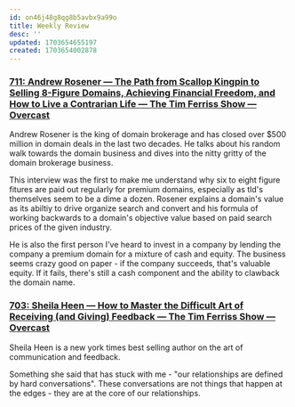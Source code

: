 ```yaml
---
id: on46j48g8qg8b5avbx9a99o
title: Weekly Review
desc: ''
updated: 1703654655197
created: 1703654002878
---
```


### [711: Andrew Rosener — The Path from Scallop Kingpin to Selling 8-Figure Domains, Achieving Financial Freedom, and How to Live a Contrarian Life — The Tim Ferriss Show — Overcast](https://overcast.fm/+Kebt-tbsQ)

Andrew Rosener is the king of domain brokerage and has closed over $500 million in domain deals in the last two decades. He talks about his random walk towards the domain business and dives into the nitty gritty of the domain brokerage business. 

This interview was the first to make me understand why six to eight figure fitures are paid out regularly for premium domains, especially as tld's themselves seem to be a dime a dozen. Rosener explains a domain's value as its abiltiy to drive organize search and convert and his formula of working backwards to a domain's objective value based on paid search prices of the given industry. 

He is also the first person I've heard to invest in a company by lending the company a premium domain for a mixture of cash and equity. The business seems crazy good on paper - if the company succeeds, that's valuable equity. If it fails, there's still a cash component and the ability to clawback the domain name. 

### [703: Sheila Heen — How to Master the Difficult Art of Receiving (and Giving) Feedback — The Tim Ferriss Show — Overcast](https://overcast.fm/+KebvLAZS4)

Sheila Heen is a new york times best selling author on the art of communication and feedback. 

Something she said that has stuck with me - "our relationships are defined by hard conversations". These conversations are not things that happen at the edges - they are at the core of our relationships.

